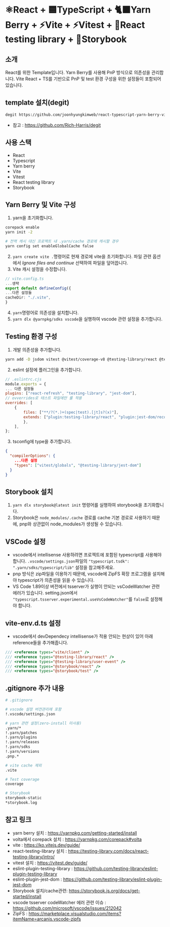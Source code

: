 # ⚛️React + 🟦TypeScript + 🐈‍⬛Yarn Berry + ⚡️Vite + ⚡️Vitest + 🐙React testing library + 📕Storybook

## 소개

React를 위한 Template입니다.
Yarn Berry를 사용해 PnP 방식으로 의존성을 관리합니다. Vite React + TS를 기반으로 PnP 및 test 환경 구성을 위한 설정들이 포함되어 있습니다.

## template 설치(degit)

```bash
degit https://github.com/joonhyungkimweb/react-typescript-yarn-berry-vite-vitest-react-testing-library-storybook-template
```

- 참고 : https://github.com/Rich-Harris/degit

## 사용 스택

- React
- Typescript
- Yarn berry
- Vite
- Vitest
- React testing library
- Storybook

## Yarn Berry 및 Vite 구성

1. yarn을 초기화합니다.

```bash
corepack enable
yarn init -2

# 전역 캐시 대신 프로젝트 내 .yarn/cache 경로에 캐시할 경우
yarn config set enableGlobalCache false
```

2. `yarn create vite .`명령어로 현재 경로에 vite을 초기화합니다. 파일 관련 옵션에서 _Ignore files and continue_ 선택하여 파일을 덮어씁니다.
3. Vite 캐시 설정을 수정합니다.

```typescript
// vite.config.ts
...생략
export default defineConfig({
...다른 설정들
cacheDir: "./.vite",
}
```

4. `yarn`명령어로 의존성을 설치합니다.
5. `yarn dlx @yarnpkg/sdks vscode`을 실행하여 vscode 관련 설정을 추가합니다.

## Testing 환경 구성

1. 개발 의존성을 추가합니다.

```bash
yarn add -D jsdom vitest @vitest/coverage-v8 @testing-library/react @testing-library/jest-dom @testing-library/user-event eslint-plugin-jest-dom eslint-plugin-testing-library @testing-library/dom": "^10.1.0
```

2. eslint 설정에 플러그인을 추가합니다.

```javascript
// .eslintrc.cjs
module.exports = {
... 다른 설정들
plugins: ["react-refresh", "testing-library", "jest-dom"],
// ovverrides로 테스트 파일에만 룰 적용
overrides: [
	{
		files: ["**/?(*.)+(spec|test).[jt]s?(x)"],
		extends: ["plugin:testing-library/react", "plugin:jest-dom/recommended"],
		},
	],
};
```

3. tsconfig에 type을 추가합니다.

```json
{
  "compilerOptions": {
    ...다른 설정
    "types": ["vitest/globals", "@testing-library/jest-dom"]
  }
}

```

## Storybook 설치

1. `yarn dlx storybook@latest init` 명령어를 실행하여 storybook을 초기화합니다.
2. Storybook은 `node_modules/.cache` 경로를 cache 기본 경로로 사용하기 때문에, pnp와 상관없이 node_modules가 생성될 수 있습니다.

## VSCode 설정

- vscode에서 intellisense 사용하려면 프로젝트에 포함된 typescript를 사용해야합니다. `.vscode/settings.json`파일의 `"typescript.tsdk": ".yarn/sdks/typescript/lib"` 설정을 참고해주세요.
- pnp 방식은 zip파일을 이용하기 때문에, vscode에 ZipFS 확장 프로그램을 설치해야 typescript가 의존성을 읽을 수 있습니다.
- VS Code 1.89이상 버전에서 tsserver가 실행이 안되는 vsCodeWatcher 관련 에러가 있습니다. setting.json에서 `"typescript.tsserver.experimental.useVsCodeWatcher"`를 `false`로 설정해야 합니다.

## vite-env.d.ts 설정

- vscode에서 devDependecy intellisense가 적용 안되는 현상이 있어 아래 reference들을 추가해줍니다.

```typescript
/// <reference types="vite/client" />
/// <reference types="@testing-library/react" />
/// <reference types="@testing-library/user-event" />
/// <reference types="@storybook/react" />
/// <reference types="@storybook/test" />
```

## .gitignore 추가 내용

```bash
# .gitignore

# vscode 설정 버전관리에 포함
!.vscode/settings.json

# yarn 관련 설정(zero-install 미사용)
.yarn/*
!.yarn/patches
!.yarn/plugins
!.yarn/releases
!.yarn/sdks
!.yarn/versions
.pnp.*

# vite cache 제외
.vite

# Test coverage
coverage

# Storybook
storybook-static
*storybook.log
```

## 참고 링크

- yarn berry 설치 : https://yarnpkg.com/getting-started/install
- volta에서 corepack 설치 : https://yarnpkg.com/corepack#volta
- vite : https://ko.vitejs.dev/guide/
- react-testing-library 설치 : https://testing-library.com/docs/react-testing-library/intro/
- vitest 설치 : https://vitest.dev/guide/
- eslint-plugin-testing-library : https://github.com/testing-library/eslint-plugin-testing-library
- eslint-plugin-jest-dom : https://github.com/testing-library/eslint-plugin-jest-dom
- Storybook 설치/cache관련: https://storybook.js.org/docs/get-started/install
- vscode tsserver codeWatcher 에러 관련 이슈 : https://github.com/microsoft/vscode/issues/212042
- ZipFS : https://marketplace.visualstudio.com/items?itemName=arcanis.vscode-zipfs
